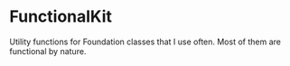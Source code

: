 FunctionalKit
=============

Utility functions for Foundation classes that I use often. Most of them are functional by nature.
